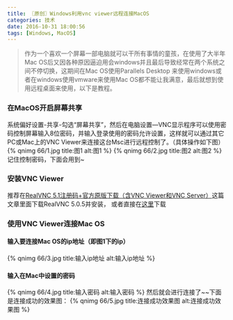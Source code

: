 ```yaml
---
title: 〖原创〗Windows利用vnc viewer远程连接MacOS
categories: 技术
date: 2016-10-31 18:00:56
tags: [Windows, MacOS]
---
```

> 作为一个喜欢一个屏幕一部电脑就可以干所有事情的童孩，在使用了大半年Mac OS后又因各种原因逼迫用会windows并且最后导致经常在两个系统之间不停切换，这期间在Mac OS使用Parallels Desktop 来使用windows或者在windows使用vmware来使用Mac OS都不能让我满意，最后就想到使用远程桌面来使用，以下是教程。<!--more-->

### 在MacOS开启屏幕共享
系统偏好设置-共享-勾选“屏幕共享”，然后在电脑设置—VNC显示程序可以使用密码控制屏幕输入8位密码，并输入登录使用的密码允许设置，这样就可以通过其它PC或Mac上的VNC Viewer来连接这台Msc进行远程控制了。（具体操作如下图）
{% qnimg 66/1.jpg title:图1 alt:图1 %}
{% qnimg 66/2.jpg title:图2 alt:图2 %}
记住控制密码，下面会用到~
### 安装VNC Viewer
推荐在[RealVNC 5.1注册码+官方原版下载（含VNC Viewer和VNC Server）](http://www.ihacksoft.com/vnc-realvnc-5.html)这篇文章里面下载RealVNC 5.0.5并安装，
或者直接在[这里](http://cdn.sengmitnick.com/download/RealVNC.Enterprise_iHackSoft.com_5.0.5.rar)下载
### 使用VNC Viewer连接Mac OS
#### 输入要连接Mac OS的ip地址（即图1下的ip）
{% qnimg 66/3.jpg title:输入ip地址 alt:输入ip地址 %}
#### 输入在Mac中设置的密码
{% qnimg 66/4.jpg title:输入密码 alt:输入密码 %}
然后就会进行连接了~~下面是连接成功的效果图：
{% qnimg 66/5.jpg title:连接成功效果图 alt:连接成功效果图 %}